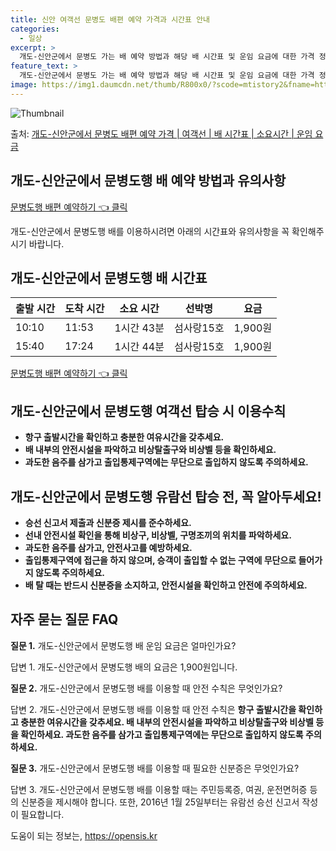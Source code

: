 ```yaml
---
title: 신안 여객선 문병도 배편 예약 가격과 시간표 안내
categories:
  - 일상
excerpt: >
  개도-신안군에서 문병도 가는 배 예약 방법과 해당 배 시간표 및 운임 요금에 대한 가격 정보를 안내 드리겠습니다. 안전하고 재밋는 문병도행 여행을 위해 아래 정보 참고하시기 바랍니다. 문병도행 배편 예약하기 👈 클릭개도-신안군에서 문병도행 배 시간표출발 시간도착 시간소요 시간선박명요금10:1011:531시간 43분섬사랑15호1,900원15:4017:241시간 44분섬사랑15호1,900원문병도행 배편 예약하기 👈 클릭개도-신안군에서 문병도행 여객선 탑승 시 이용수칙개도-신안군에서 문병도행 배 출항시간을 확인한다. 선박이 출항할 시간이 가까울수록 혼잡하므로 출발 전에 매표소를 미리 방문하여 충분한 여유시간을 확보합니다. 탑승 절차를 지켜 탑승합니다. 배가 도착하여 탑승을 한 후 차와 사람이 내려간 뒤에 탑승..
feature_text: >
  개도-신안군에서 문병도 가는 배 예약 방법과 해당 배 시간표 및 운임 요금에 대한 가격 정보를 안내 드리겠습니다. 안전하고 재밋는 문병도행 여행을 위해 아래 정보 참고하시기 바랍니다. 문병도행 배편 예약하기 👈 클릭개도-신안군에서 문병도행 배 시간표출발 시간도착 시간소요 시간선박명요금10:1011:531시간 43분섬사랑15호1,900원15:4017:241시간 44분섬사랑15호1,900원문병도행 배편 예약하기 👈 클릭개도-신안군에서 문병도행 여객선 탑승 시 이용수칙개도-신안군에서 문병도행 배 출항시간을 확인한다. 선박이 출항할 시간이 가까울수록 혼잡하므로 출발 전에 매표소를 미리 방문하여 충분한 여유시간을 확보합니다. 탑승 절차를 지켜 탑승합니다. 배가 도착하여 탑승을 한 후 차와 사람이 내려간 뒤에 탑승..
image: https://img1.daumcdn.net/thumb/R800x0/?scode=mtistory2&fname=https%3A%2F%2Fblog.kakaocdn.net%2Fdn%2FehzAPE%2FbtsHCTEtism%2FQ3SAFehZD8TsHJ7zerxXG0%2Fimg.webp
---
```


![Thumbnail](https://img1.daumcdn.net/thumb/R800x0/?scode=mtistory2&fname=https%3A%2F%2Fblog.kakaocdn.net%2Fdn%2FehzAPE%2FbtsHCTEtism%2FQ3SAFehZD8TsHJ7zerxXG0%2Fimg.webp)

<p>출처: <a href="https://opensis.kr/entry/%EA%B0%9C%EB%8F%84-%EC%8B%A0%EC%95%88%EA%B5%B0%EC%97%90%EC%84%9C-%EB%AC%B8%EB%B3%91%EB%8F%84-%EB%B0%B0%ED%8E%B8-%EC%98%88%EC%95%BD-%EA%B0%80%EA%B2%A9-%EC%97%AC%EA%B0%9D%EC%84%A0-%EB%B0%B0-%EC%8B%9C%EA%B0%84%ED%91%9C-%EC%86%8C%EC%9A%94%EC%8B%9C%EA%B0%84-%EC%9A%B4%EC%9E%84-%EC%9A%94%EA%B8%88" rel="dofollow">개도-신안군에서 문병도 배편 예약 가격 | 여객선 | 배 시간표 | 소요시간 | 운임 요금</a> </p>

## 개도-신안군에서 문병도행 배 예약 방법과 유의사항

[문병도행 배편 예약하기 👈 클릭](https://www.example.com/문병도행-배편-예약)

개도-신안군에서 문병도행 배를 이용하시려면 아래의 시간표와 유의사항을 꼭 확인해주시기 바랍니다.

## 개도-신안군에서 문병도행 배 시간표

**출발 시간** | **도착 시간** | **소요 시간** | **선박명** | **요금**  
---|---|---|---|---  
10:10 | 11:53 | 1시간 43분 | 섬사랑15호 | 1,900원  
15:40 | 17:24 | 1시간 44분 | 섬사랑15호 | 1,900원  
  
[문병도행 배편 예약하기 👈 클릭](https://www.example.com/문병도행-배편-예약)

## 개도-신안군에서 문병도행 여객선 탑승 시 이용수칙

  * **항구 출발시간을 확인하고 충분한 여유시간을 갖추세요.**
  * **배 내부의 안전시설을 파악하고 비상탈출구와 비상벨 등을 확인하세요.**
  * **과도한 음주를 삼가고 출입통제구역에는 무단으로 출입하지 않도록 주의하세요.**

## 개도-신안군에서 문병도행 유람선 탑승 전, 꼭 알아두세요!

  * **승선 신고서 제출과 신분증 제시를 준수하세요.**
  * **선내 안전시설 확인을 통해 비상구, 비상벨, 구명조끼의 위치를 파악하세요.**
  * **과도한 음주를 삼가고, 안전사고를 예방하세요.**
  * **출입통제구역에 접근을 하지 않으며, 승객이 출입할 수 없는 구역에 무단으로 들어가지 않도록 주의하세요.**
  * **배 탈 때는 반드시 신분증을 소지하고, 안전시설을 확인하고 안전에 주의하세요.**

## 자주 묻는 질문 FAQ

**질문 1.** 개도-신안군에서 문병도행 배 운임 요금은 얼마인가요?

답변 1. 개도-신안군에서 문병도행 배의 요금은 1,900원입니다.

**질문 2.** 개도-신안군에서 문병도행 배를 이용할 때 안전 수칙은 무엇인가요?

답변 2. 개도-신안군에서 문병도행 배를 이용할 때 안전 수칙은 **항구 출발시간을 확인하고 충분한 여유시간을 갖추세요. 배 내부의
안전시설을 파악하고 비상탈출구와 비상벨 등을 확인하세요. 과도한 음주를 삼가고 출입통제구역에는 무단으로 출입하지 않도록 주의하세요.**

**질문 3.** 개도-신안군에서 문병도행 배를 이용할 때 필요한 신분증은 무엇인가요?

답변 3. 개도-신안군에서 문병도행 배를 이용할 때는 주민등록증, 여권, 운전면허증 등의 신분증을 제시해야 합니다. 또한, 2016년 1월
25일부터는 유람선 승선 신고서 작성이 필요합니다.



 

도움이 되는 정보는, <a href="https://opensis.kr" rel="dofollow">https://opensis.kr</a>


